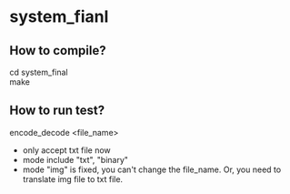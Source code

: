 # system_fianl

## How to compile?
cd system_final    
make

## How to run test?
encode_decode <file_name> <mode>
* only accept txt file now
* mode include "txt", "binary"
* mode "img" is fixed, you can't change the file_name. Or, you need to translate img file to txt file.
